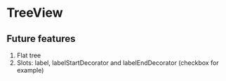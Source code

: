 # TreeView

## Future features

1. Flat tree
2. Slots: label, labelStartDecorator and labelEndDecorator (checkbox for example)
